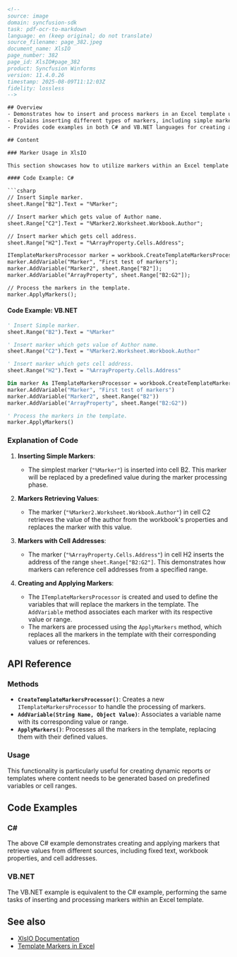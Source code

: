 ```html
<!--
source: image
domain: syncfusion-sdk
task: pdf-ocr-to-markdown
language: en (keep original; do not translate)
source_filename: page_382.jpeg
document_name: XlsIO
page_number: 382
page_id: XlsIO#page_382
product: Syncfusion Winforms
version: 11.4.0.26
timestamp: 2025-08-09T11:12:03Z
fidelity: lossless
-->

## Overview
- Demonstrates how to insert and process markers in an Excel template using XlsIO.
- Explains inserting different types of markers, including simple markers, markers that retrieve values, and markers that include cell addresses.
- Provides code examples in both C# and VB.NET languages for creating and applying markers.

## Content

### Marker Usage in XlsIO

This section showcases how to utilize markers within an Excel template using the XlsIO library. Markers allow dynamic content insertion into the template based on variables and cell ranges.

#### Code Example: C#

```csharp
// Insert Simple marker.
sheet.Range["B2"].Text = "%Marker";

// Insert marker which gets value of Author name.
sheet.Range["C2"].Text = "%Marker2.Worksheet.Workbook.Author";

// Insert marker which gets cell address.
sheet.Range["H2"].Text = "%ArrayProperty.Cells.Address";

ITemplateMarkersProcessor marker = workbook.CreateTemplateMarkersProcessor();
marker.AddVariable("Marker", "First test of markers");
marker.AddVariable("Marker2", sheet.Range["B2"]);
marker.AddVariable("ArrayProperty", sheet.Range["B2:G2"]);

// Process the markers in the template.
marker.ApplyMarkers();
```

#### Code Example: VB.NET

```vb
' Insert Simple marker.
sheet.Range("B2").Text = "%Marker"

' Insert marker which gets value of Author name.
sheet.Range("C2").Text = "%Marker2.Worksheet.Workbook.Author"

' Insert marker which gets cell address.
sheet.Range("H2").Text = "%ArrayProperty.Cells.Address"

Dim marker As ITemplateMarkersProcessor = workbook.CreateTemplateMarkersProcessor()
marker.AddVariable("Marker", "First test of markers")
marker.AddVariable("Marker2", sheet.Range("B2"))
marker.AddVariable("ArrayProperty", sheet.Range("B2:G2"))

' Process the markers in the template.
marker.ApplyMarkers()
```

### Explanation of Code

1. **Inserting Simple Markers**:
   - The simplest marker (`"%Marker"`) is inserted into cell B2. This marker will be replaced by a predefined value during the marker processing phase.

2. **Markers Retrieving Values**:
   - The marker (`"%Marker2.Worksheet.Workbook.Author"`) in cell C2 retrieves the value of the author from the workbook's properties and replaces the marker with this value.

3. **Markers with Cell Addresses**:
   - The marker (`"%ArrayProperty.Cells.Address"`) in cell H2 inserts the address of the range `sheet.Range["B2:G2"]`. This demonstrates how markers can reference cell addresses from a specified range.

4. **Creating and Applying Markers**:
   - The `ITemplateMarkersProcessor` is created and used to define the variables that will replace the markers in the template. The `AddVariable` method associates each marker with its respective value or range.
   - The markers are processed using the `ApplyMarkers` method, which replaces all the markers in the template with their corresponding values or references.

## API Reference

### Methods

- **`CreateTemplateMarkersProcessor()`**: Creates a new `ITemplateMarkersProcessor` to handle the processing of markers.
- **`AddVariable(String Name, Object Value)`**: Associates a variable name with its corresponding value or range.
- **`ApplyMarkers()`**: Processes all the markers in the template, replacing them with their defined values.

### Usage

This functionality is particularly useful for creating dynamic reports or templates where content needs to be generated based on predefined variables or cell ranges.

## Code Examples

### C#

The above C# example demonstrates creating and applying markers that retrieve values from different sources, including fixed text, workbook properties, and cell addresses.

### VB.NET

The VB.NET example is equivalent to the C# example, performing the same tasks of inserting and processing markers within an Excel template.

## See also

- [XlsIO Documentation](https://documentation.syncfusion.com/windowsforms/XlsIO/Introduction.html)
- [Template Markers in Excel](https://help.syncfusion.com/xlsio/features#template-markers)

<!-- tags: [xlsio, excel, template markers, c#, vb.net, winforms, dynamic content, syncfusion] keywords: [template markers, excel, dynamic content, c#, vb.net, xlsx] -->
```